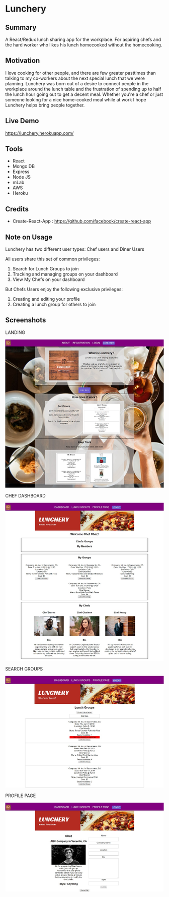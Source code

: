 # Lunchery

## Summary
A React/Redux lunch sharing app for the workplace. For aspiring chefs and the hard worker who likes his lunch homecooked without the homecooking.

## Motivation
I love cooking for other people, and there are few greater pasttimes than talking to my co-workers about the next special lunch that we were planning. Lunchery was born out of a desire to connect people in the workplace around the lunch table and the frustration of spending up to half the lunch hour going out to get a decent meal. Whether you're a chef or just someone looking for a nice home-cooked meal while at work I hope Lunchery helps bring people together.

## Live Demo
https://lunchery.herokuapp.com/

## Tools
- React
- Mongo DB
- Express
- Node JS
- mLab
- AWS
- Heroku

## Credits
- Create-React-App : https://github.com/facebook/create-react-app

## Note on Usage
Lunchery has two different user types: Chef users and Diner Users

All users share this set of common privileges:
1. Search for Lunch Groups to join
2. Tracking and managing groups on your dashboard
3. View My Chefs on your dashboard

But Chefs Users enjoy the following exclusive privileges:
1. Creating and editing your profile  
2. Creating a lunch group for others to join
   
## Screenshots
LANDING

![Screenshot](https://github.com/kmkaiulam/Lunchery/blob/master/public/screenshots/lunchery-landing.jpg)

CHEF DASHBOARD

![Screenshot](https://github.com/kmkaiulam/Lunchery/blob/master/public/screenshots/lunchery-chefdashboard.jpg)

SEARCH GROUPS

![Screenshot](https://github.com/kmkaiulam/Lunchery/blob/master/public/screenshots/lunchery-search.jpg)


PROFILE PAGE

![Screenshot](https://github.com/kmkaiulam/Lunchery/blob/master/public/screenshots/lunchery-profile-page-edit.jpg)





